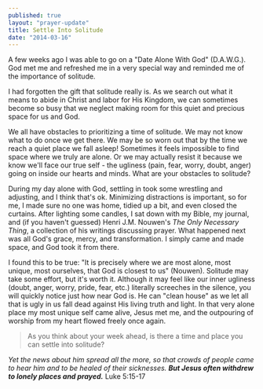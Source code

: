 ```yaml
---
published: true
layout: "prayer-update"
title: Settle Into Solitude
date: "2014-03-16"
---
```


A few weeks ago I was able to go on a "Date Alone With God" (D.A.W.G.).  God met me and refreshed me in a very special way and reminded me of the importance of solitude.

I had forgotten the gift that solitude really is.  As we search out what it means to abide in Christ and labor for His Kingdom, we can sometimes become so busy that we neglect making room for this quiet and precious space for us and God.

We all have obstacles to prioritizing a time of solitude.  We may not know what to do once we get there.  We may be so worn out that by the time we reach a quiet place we fall asleep!  Sometimes it feels impossible to find space where we truly are alone.  Or we may actually resist it because we know we'll face our true self - the ugliness (pain, fear, worry, doubt, anger) going on inside our hearts and minds.  What are your obstacles to solitude?

During my day alone with God, settling in took some wrestling and adjusting, and I think that's ok.  Minimizing distractions is important, so for me, I made sure no one was home, tidied up a bit, and even closed the curtains.  After lighting some candles, I sat down with my Bible, my journal, and (if you haven't guessed) Henri J.M. Nouwen's *The Only Necessary Thing*, a collection of his writings discussing prayer.  What happened next was all God's grace, mercy, and transformation.  I simply came and made space, and God took it from there.
 
I found this to be true: "It is precisely where we are most alone, most unique, most ourselves, that God is closest to us" (Nouwen).  Solitude may take some effort, but it's worth it.  Although it may feel like our inner ugliness (doubt, anger, worry, pride, fear, etc.) literally screeches in the silence, you will quickly notice just how near God is.  He can "clean house" as we let all that is ugly in us fall dead against His living truth and light.  In that very alone place my most unique self came alive, Jesus met me, and the outpouring of worship from my heart flowed freely once again.
 
>As you think about your week ahead, is there a time and place you can settle into solitude?
 
*Yet the news about him spread all the more, so that crowds of people came to hear him and to be healed of their sicknesses.  **But Jesus often withdrew to lonely places and prayed.***  Luke 5:15-17